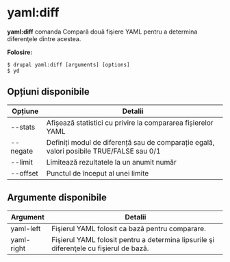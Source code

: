 # yaml:diff
**yaml:diff** comanda Compară două fişiere YAML pentru a determina diferenţele dintre acestea.

**Folosire:**
```
$ drupal yaml:diff [arguments] [options] 
$ yd  
```

## Opțiuni disponibile
Opțiune | Detalii
-------|-------------
--stats | Afișează statistici cu privire la compararea fișierelor YAML
--negate | Definiți modul de diferență sau de comparație egală, valori posibile TRUE/FALSE sau 0/1
--limit | Limitează rezultatele la un anumit număr
--offset | Punctul de început al unei limite

## Argumente disponibile
Argument | Detalii
---------|-------------
yaml-left | Fişierul YAML folosit ca bază pentru comparare.
yaml-right | Fişierul YAML folosit pentru a determina lipsurile şi diferenţele cu fişierul de bază.
